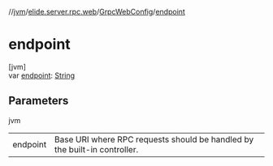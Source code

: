 //[jvm](../../../index.md)/[elide.server.rpc.web](../index.md)/[GrpcWebConfig](index.md)/[endpoint](endpoint.md)

# endpoint

[jvm]\
var [endpoint](endpoint.md): [String](https://kotlinlang.org/api/latest/jvm/stdlib/kotlin/-string/index.html)

## Parameters

jvm

| | |
|---|---|
| endpoint | Base URI where RPC requests should be handled by the built-in controller. |
